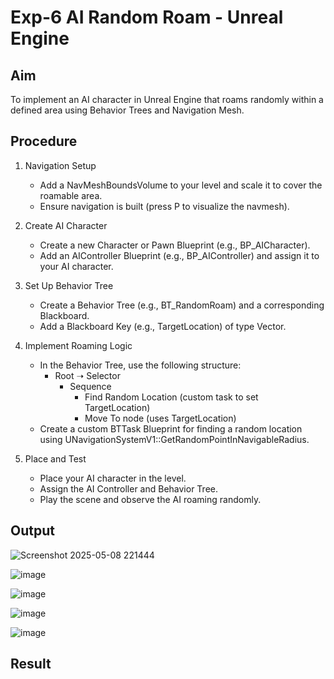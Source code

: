 # Exp-6 AI Random Roam - Unreal Engine

## Aim
To implement an AI character in Unreal Engine that roams randomly within a defined area using Behavior Trees and Navigation Mesh.

## Procedure

1. Navigation Setup
   - Add a NavMeshBoundsVolume to your level and scale it to cover the roamable area.
   - Ensure navigation is built (press P to visualize the navmesh).

2. Create AI Character
   - Create a new Character or Pawn Blueprint (e.g., BP_AICharacter).
   - Add an AIController Blueprint (e.g., BP_AIController) and assign it to your AI character.

3. Set Up Behavior Tree
   - Create a Behavior Tree (e.g., BT_RandomRoam) and a corresponding Blackboard.
   - Add a Blackboard Key (e.g., TargetLocation) of type Vector.

4. Implement Roaming Logic
   - In the Behavior Tree, use the following structure:
     - Root ➝ Selector
       - Sequence
         - Find Random Location (custom task to set TargetLocation)
         - Move To node (uses TargetLocation)
   - Create a custom BTTask Blueprint for finding a random location using UNavigationSystemV1::GetRandomPointInNavigableRadius.

5. Place and Test
   - Place your AI character in the level.
   - Assign the AI Controller and Behavior Tree.
   - Play the scene and observe the AI roaming randomly.



## Output


![Screenshot 2025-05-08 221444](https://github.com/user-attachments/assets/2bfed4fb-8a19-47e9-9b7f-23fbc1cee889)



![image](https://github.com/user-attachments/assets/286ac6c8-e8a1-4d75-b03f-c5bc78b75f17)



![image](https://github.com/user-attachments/assets/792fcfa6-da04-4187-9ea6-fa756a158de6)



![image](https://github.com/user-attachments/assets/479bd6be-0a5a-43cc-8d44-b5be25f5ee0e)


![image](https://github.com/user-attachments/assets/ce3e04b6-4581-4669-8225-01837f12f8f5)



## Result
